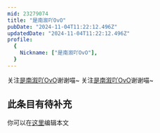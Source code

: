 ```yaml
---
mid: 23279074
title: "是南溆吖OvO"
pubDate: "2024-11-04T11:22:12.496Z"
updatedDate: "2024-11-04T11:22:12.496Z"
profile:
  {
    Nickname: ["是南溆吖OvO"],
  }
---
```


关注[是南溆吖OvO](https://space.bilibili.com/23279074)谢谢喵~ 关注[是南溆吖OvO](https://space.bilibili.com/23279074)谢谢喵~

## 此条目有待补充
你可以在[这里](https://github.com/Yuhanawa/VTuber.ICU/edit/master/src/content/v/是南溆吖OvO/index.md)编辑本文
